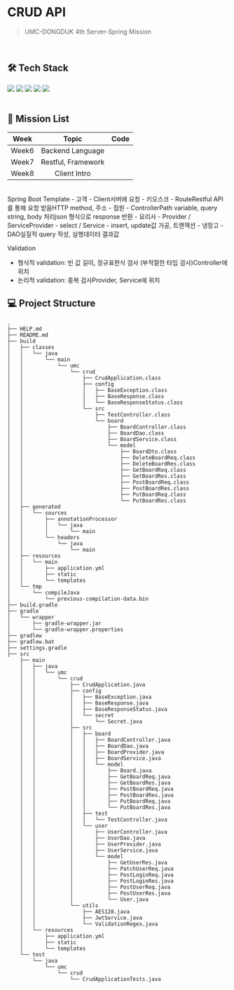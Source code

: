 # CRUD API 
> UMC-DONGDUK 4th Server-Spring Mission
<br>

## 🛠 Tech Stack
<img src="https://img.shields.io/badge/SpringBoot-6DB33F?style=for-the-badge&logo=SpringBoot&logoColor=white"> <img src="https://img.shields.io/badge/MySQL-4479A1?style=for-the-badge&logo=MySQL&logoColor=white"> <img src="https://img.shields.io/badge/html-E34F26?style=for-the-badge&logo=html5&logoColor=white"> <img src="https://img.shields.io/badge/css-1572B6?style=for-the-badge&logo=css3&logoColor=white"> <img src="https://img.shields.io/badge/bootstrap-7952B3?style=for-the-badge&logo=bootstrap&logoColor=white">
<br>
<br>

## 📌 Mission List
|Week|Topic|Code|
|:--:|:--:|:----:|
|Week6|Backend Language||
|Week7|Restful, Framework||
|Week8|Client Intro||
<br>
Spring Boot Template
- 고객 - Client서버에 요청
- 키오스크 - RouteRestful API를 통해 요청 받음HTTP method, 주소
- 점원 - ControllerPath variable, query string, body 처리json 형식으로 response 반환
- 요리사 - Provider / ServiceProvider - select / Service - insert, update값 가공, 트랜잭션
- 냉장고 - DAO실질적 query 작성, 실행데이터 결과값

Validation
- 형식적 validation: 빈 값 길이, 정규표현식 검사 (부적절한 타입 검사)Controller에 위치
- 논리적 validation: 중복 검사Provider, Service에 위치


## 💻 Project Structure
```
.
├── HELP.md
├── README.md
├── build
│   ├── classes
│   │   └── java
│   │       └── main
│   │           └── umc
│   │               └── crud
│   │                   ├── CrudApplication.class
│   │                   ├── config
│   │                   │   ├── BaseException.class
│   │                   │   ├── BaseResponse.class
│   │                   │   └── BaseResponseStatus.class
│   │                   └── src
│   │                       ├── TestController.class
│   │                       └── board
│   │                           ├── BoardController.class
│   │                           ├── BoardDao.class
│   │                           ├── BoardService.class
│   │                           └── model
│   │                               ├── BoardDto.class
│   │                               ├── DeleteBoardReq.class
│   │                               ├── DeleteBoardRes.class
│   │                               ├── GetBoardReq.class
│   │                               ├── GetBoardRes.class
│   │                               ├── PostBoardReq.class
│   │                               ├── PostBoardRes.class
│   │                               ├── PutBoardReq.class
│   │                               └── PutBoardRes.class
│   ├── generated
│   │   └── sources
│   │       ├── annotationProcessor
│   │       │   └── java
│   │       │       └── main
│   │       └── headers
│   │           └── java
│   │               └── main
│   ├── resources
│   │   └── main
│   │       ├── application.yml
│   │       ├── static
│   │       └── templates
│   └── tmp
│       └── compileJava
│           └── previous-compilation-data.bin
├── build.gradle
├── gradle
│   └── wrapper
│       ├── gradle-wrapper.jar
│       └── gradle-wrapper.properties
├── gradlew
├── gradlew.bat
├── settings.gradle
├── src
    ├── main
    │   ├── java
    │   │   └── umc
    │   │       └── crud
    │   │           ├── CrudApplication.java
    │   │           ├── config
    │   │           │   ├── BaseException.java
    │   │           │   ├── BaseResponse.java
    │   │           │   ├── BaseResponseStatus.java
    │   │           │   └── secret
    │   │           │       └── Secret.java
    │   │           ├── src
    │   │           │   ├── board
    │   │           │   │   ├── BoardController.java
    │   │           │   │   ├── BoardDao.java
    │   │           │   │   ├── BoardProvider.java
    │   │           │   │   ├── BoardService.java
    │   │           │   │   └── model
    │   │           │   │       ├── Board.java
    │   │           │   │       ├── GetBoardReq.java
    │   │           │   │       ├── GetBoardRes.java
    │   │           │   │       ├── PostBoardReq.java
    │   │           │   │       ├── PostBoardRes.java
    │   │           │   │       ├── PutBoardReq.java
    │   │           │   │       └── PutBoardRes.java
    │   │           │   ├── test
    │   │           │   │   └── TestController.java
    │   │           │   └── user
    │   │           │       ├── UserController.java
    │   │           │       ├── UserDao.java
    │   │           │       ├── UserProvider.java
    │   │           │       ├── UserService.java
    │   │           │       └── model
    │   │           │           ├── GetUserRes.java
    │   │           │           ├── PatchUserReq.java
    │   │           │           ├── PostLoginReq.java
    │   │           │           ├── PostLoginRes.java
    │   │           │           ├── PostUserReq.java
    │   │           │           ├── PostUserRes.java
    │   │           │           └── User.java
    │   │           └── utils
    │   │               ├── AES128.java
    │   │               ├── JwtService.java
    │   │               └── ValidationRegex.java
    │   └── resources
    │       ├── application.yml
    │       ├── static
    │       └── templates
    └── test
        └── java
            └── umc
                └── crud
                    └── CrudApplicationTests.java
```


